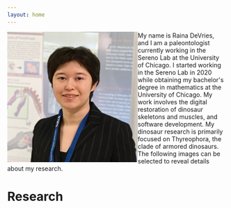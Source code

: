 ```yaml
---
layout: home 
---
```


<img align="left" src="/assets/Profile_May2023.png" alt="Raina DeVries profile picture" width=300px height=300px>

My name is Raina DeVries, and I am a paleontologist currently working in the Sereno Lab at the University of Chicago. I started working in the Sereno Lab in 2020 while obtaining my bachelor's degree in mathematics at the University of Chicago. My work involves the digital restoration of dinosaur skeletons and muscles, and software development. My dinosaur research is primarily focused on Thyreophora, the clade of armored dinosaurs. The following images can be selected to reveal details about my research.

# Research
